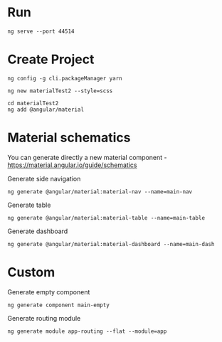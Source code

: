 # Run

```Shell
ng serve --port 44514
```

# Create Project

```Shell
ng config -g cli.packageManager yarn
```

```Shell
ng new materialTest2 --style=scss
```

```Shell
cd materialTest2
ng add @angular/material
```

# Material schematics 
You can generate directly a new material component - 
https://material.angular.io/guide/schematics


Generate side navigation
```Shell
ng generate @angular/material:material-nav --name=main-nav
```

Generate table
```Shell
ng generate @angular/material:material-table --name=main-table
```

Generate dashboard
```Shell
ng generate @angular/material:material-dashboard --name=main-dash
```

# Custom

Generate empty component
```Shell
ng generate component main-empty
```

Generate routing module
```Shell
ng generate module app-routing --flat --module=app
```


